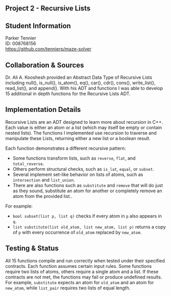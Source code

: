 ## Project 2 - Recursive Lists

## Student Information
Parker Tennier  
ID: 008768156  
https://github.com/tennierp/maze-solver

## Collaboration & Sources
Dr. Ali A. Kooshesh provided an Abstract Data Type of Recursive Lists including null(), is_null(), is_atom(), eq(), car(), cdr(),
cons(), write_list(), read_list(), and append(). With his ADT and functions I was able to develop 15 additional in depth
functions for the Recursive Lists ADT.

## Implementation Details
Recursive Lists are an ADT designed to learn more about recursion in C++. Each value is either an atom or a list (which may
itself be empty or contain nested lists). The functions I implemented use recursion to traverse and manipulate these
Lists, returning either a new list or a boolean result.

Each function demonstrates a different recursive pattern:
- Some functions transform lists, such as `reverse`, `flat`, and `total_reverse`.
- Others perform structural checks, such as `is_lat`, `equal`, or `subset`.
- Several implement set-like behavior on lists of atoms, such as `intersection` and `list_union`.
- There are also functions such as `substitute` and `remove` that will do just as they sound, substitute an atom for another
or completely remove an atom from the provided list..

For example:
- `bool subset(list p, list q)` checks if every atom in `p` also appears in `q`.
- `list substitute(list old_atom, list new_atom, list p)` returns a copy of `p` with every occurrence of `old_atom` replaced
  by `new_atom`.

## Testing & Status
All 15 functions compile and run correctly when tested under their specified contracts. Each function assumes certain
input rules. Some functions require two lists of atoms, others require a single atom and a list. If these contracts are not
met, the functions may fail or produce undefined results. For example, `substitute` expects an atom for `old_atom`
and an atom for `new_atom`, while `list_pair` requires two lists of equal length.